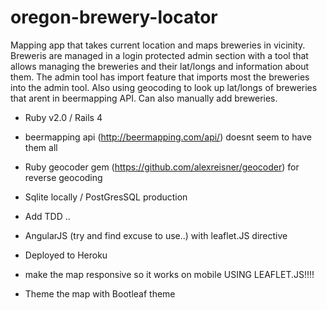 oregon-brewery-locator
======================

Mapping app that takes current location and maps breweries in vicinity.  Breweris are managed in a login protected admin section with a tool that allows managing the breweries and their lat/longs and information about them. The admin tool has import feature that imports most the breweries into the admin tool.  Also using geocoding to look up lat/longs of breweries that arent in beermapping API.  Can also manually add breweries.

* Ruby v2.0 / Rails 4

* beermapping api (http://beermapping.com/api/) doesnt seem to have them all

* Ruby geocoder gem (https://github.com/alexreisner/geocoder) for reverse geocoding

* Sqlite locally / PostGresSQL production

* Add TDD ..

* AngularJS (try and find excuse to use..) with leaflet.JS directive

* Deployed to Heroku

* make the map responsive so it works on mobile USING LEAFLET.JS!!!!

* Theme the map with Bootleaf theme
